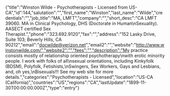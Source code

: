 {"title":"Winston Wilde - Psychotherapists - Licensed from US-CA","id":144,"salutation":"","first_name":"Winston","last_name":"Wilde","credentials":"","job_title":"MA, LMFT","company":"","short_desc":"CA LMFT 39060.  MA in Clinical Psychology, DHS (Doctorate in Human\nSexuality). AASECT certified Sex Therapist.","phone":"323.692.9120","fax":"","address":"152 Lasky Drive, Suite 103; Beverly Hills, CA 90212","email":"docwilde@verizon.net","email2":"","website":"http://www.winstonwilde.com/","website2":"","fees":"","description":"My practice consists mostly of relationship oriented psychotherapy\nwith erotic minority people. I work with folks of all\nsexual orientations, including Kinkyfolk (BDSM), Polyfolk, Fetishists,\nSwingers, Sex Workers, Gays and Lesbians, and, oh yes,\nBisexuals!!! See my web site for more details.","categories":"Psychotherapists - Licensed","location":"US-CA (California)","countries":"US","regions":"CA","lastUpdate":"1899-11-30T00:00:00.000Z","type":"entry"}

